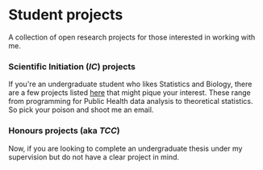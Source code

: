 # Student projects
A collection of open research projects for those interested in working with me.

### Scientific Initiation (_IC_) projects

If you're an undergraduate student who likes Statistics and Biology, there are a few projects listed [here](https://github.com/maxbiostat/Student_projects/blob/main/IC/README.md) that might pique your interest.
These range from programming for Public Health data analysis to theoretical statistics. So pick your poison and shoot me an email.

### Honours projects (aka _TCC_)


Now, if you are looking to complete an undergraduate thesis under my supervision but do not have a clear project in mind.

